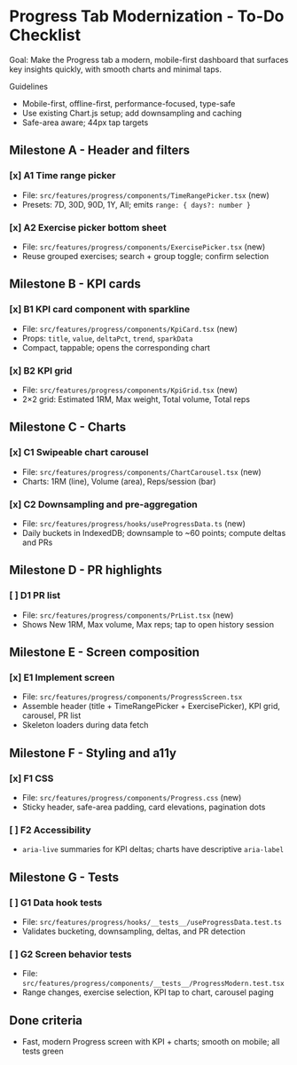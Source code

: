 # Progress Tab Modernization - To-Do Checklist

Goal: Make the Progress tab a modern, mobile-first dashboard that surfaces key insights quickly, with smooth charts and minimal taps.

Guidelines
- Mobile-first, offline-first, performance-focused, type-safe
- Use existing Chart.js setup; add downsampling and caching
- Safe-area aware; 44px tap targets

## Milestone A - Header and filters

### [x] A1 Time range picker
- File: `src/features/progress/components/TimeRangePicker.tsx` (new)
- Presets: 7D, 30D, 90D, 1Y, All; emits `range: { days?: number }`

### [x] A2 Exercise picker bottom sheet
- File: `src/features/progress/components/ExercisePicker.tsx` (new)
- Reuse grouped exercises; search + group toggle; confirm selection

## Milestone B - KPI cards

### [x] B1 KPI card component with sparkline
- File: `src/features/progress/components/KpiCard.tsx` (new)
- Props: `title`, `value`, `deltaPct`, `trend`, `sparkData`
- Compact, tappable; opens the corresponding chart

### [x] B2 KPI grid
- File: `src/features/progress/components/KpiGrid.tsx` (new)
- 2×2 grid: Estimated 1RM, Max weight, Total volume, Total reps

## Milestone C - Charts

### [x] C1 Swipeable chart carousel
- File: `src/features/progress/components/ChartCarousel.tsx` (new)
- Charts: 1RM (line), Volume (area), Reps/session (bar)

### [x] C2 Downsampling and pre-aggregation
- File: `src/features/progress/hooks/useProgressData.ts` (new)
- Daily buckets in IndexedDB; downsample to ~60 points; compute deltas and PRs

## Milestone D - PR highlights

### [ ] D1 PR list
- File: `src/features/progress/components/PrList.tsx` (new)
- Shows New 1RM, Max volume, Max reps; tap to open history session

## Milestone E - Screen composition

### [x] E1 Implement screen
- File: `src/features/progress/components/ProgressScreen.tsx`
- Assemble header (title + TimeRangePicker + ExercisePicker), KPI grid, carousel, PR list
- Skeleton loaders during data fetch

## Milestone F - Styling and a11y

### [x] F1 CSS
- File: `src/features/progress/components/Progress.css` (new)
- Sticky header, safe-area padding, card elevations, pagination dots

### [ ] F2 Accessibility
- `aria-live` summaries for KPI deltas; charts have descriptive `aria-label`

## Milestone G - Tests

### [ ] G1 Data hook tests
- File: `src/features/progress/hooks/__tests__/useProgressData.test.ts`
- Validates bucketing, downsampling, deltas, and PR detection

### [ ] G2 Screen behavior tests
- File: `src/features/progress/components/__tests__/ProgressModern.test.tsx`
- Range changes, exercise selection, KPI tap to chart, carousel paging

## Done criteria
- Fast, modern Progress screen with KPI + charts; smooth on mobile; all tests green